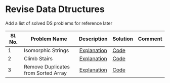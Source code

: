 # Revise Data Dtructures

Add a list of solved DS problems for reference later


Sl. No.| Problem Name                       | Description | Solution |Comment|
-------| -----------------------------------|:---------:|------|------|
1 | Isomorphic Strings  | [Explanation](https://leetcode.com/problems/isomorphic-strings/)| [Code](DSRevision/IsomorphicStrings.java)| |
2 | Climb Stairs  | [Explanation](https://leetcode.com/problems/climbing-stairs/)| [Code](DSRevision/ClimbStairs.java)| |
3 | Remove Duplicates from Sorted Array  | [Explanation](https://leetcode.com/problems/remove-duplicates-from-sorted-array/)| [Code](DSRevision/RemoveDuplicatesSortedArray.java)| |
